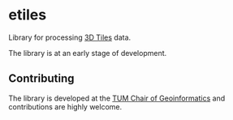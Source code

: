 # etiles

Library for processing [3D Tiles](https://www.ogc.org/standards/3dtiles/) data.

The library is at an early stage of development.

## Contributing

The library is developed at the [TUM Chair of Geoinformatics](https://github.com/tum-gis) and contributions are highly welcome.

